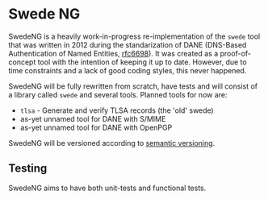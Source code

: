 Swede NG
========

SwedeNG is a heavily work-in-progress re-implementation of the `swede` tool that
was written in 2012 during the standarization of DANE (DNS-Based Authentication
of Named Entities, [rfc6698](https://tools.ietf.org/html/rfc6698)). It was
created as a proof-of-concept tool with the intention of keeping it up to date.
However, due to time constraints and a lack of good coding styles, this never
happened.

SwedeNG will be fully rewritten from scratch, have tests and will consist of a
library called `swede` and several tools. Planned tools for now are:

 * `tlsa` - Generate and verify TLSA records (the 'old' swede)
 * as-yet unnamed tool for DANE with S/MIME
 * as-yet unnamed tool for DANE with OpenPGP

SwedeNG will be versioned according to [semantic versioning](http://semver.org).

Testing
-------

SwedeNG aims to have both unit-tests and functional tests.
